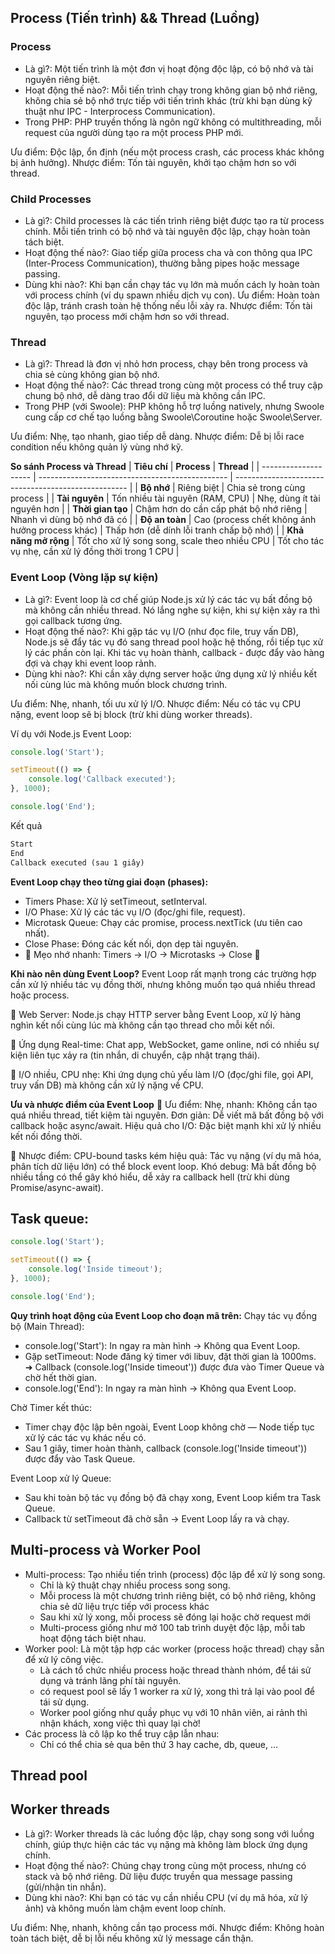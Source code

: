 
## Process (Tiến trình) && Thread (Luồng)

### Process  
- Là gì?: Một tiến trình là một đơn vị hoạt động độc lập, có bộ nhớ và tài nguyên riêng biệt.
- Hoạt động thế nào?: Mỗi tiến trình chạy trong không gian bộ nhớ riêng, không chia sẻ bộ nhớ trực tiếp với tiến trình khác (trừ khi bạn dùng kỹ thuật như IPC - Interprocess Communication).
- Trong PHP: PHP truyền thống là ngôn ngữ không có multithreading, mỗi request của người dùng tạo ra một process PHP mới.

Ưu điểm: Độc lập, ổn định (nếu một process crash, các process khác không bị ảnh hưởng).
Nhược điểm: Tốn tài nguyên, khởi tạo chậm hơn so với thread.

### Child Processes  
- Là gì?: Child processes là các tiến trình riêng biệt được tạo ra từ process chính. Mỗi tiến trình có bộ nhớ và tài nguyên độc lập, chạy hoàn toàn tách biệt.
- Hoạt động thế nào?: Giao tiếp giữa process cha và con thông qua IPC (Inter-Process Communication), thường bằng pipes hoặc message passing.
- Dùng khi nào?: Khi bạn cần chạy tác vụ lớn mà muốn cách ly hoàn toàn với process chính (ví dụ spawn nhiều dịch vụ con).
Ưu điểm: Hoàn toàn độc lập, tránh crash toàn hệ thống nếu lỗi xảy ra.
Nhược điểm: Tốn tài nguyên, tạo process mới chậm hơn so với thread.

### Thread  
- Là gì?: Thread là đơn vị nhỏ hơn process, chạy bên trong process và chia sẻ cùng không gian bộ nhớ.
- Hoạt động thế nào?: Các thread trong cùng một process có thể truy cập chung bộ nhớ, dễ dàng trao đổi dữ liệu mà không cần IPC.
- Trong PHP (với Swoole): PHP không hỗ trợ luồng natively, nhưng Swoole cung cấp cơ chế tạo luồng bằng Swoole\Coroutine hoặc Swoole\Server.

Ưu điểm: Nhẹ, tạo nhanh, giao tiếp dễ dàng.
Nhược điểm: Dễ bị lỗi race condition nếu không quản lý vùng nhớ kỹ.

**So sánh Process và Thread**
| **Tiêu chí**         | **Process**                                     | **Thread**                                          |
| -------------------- | ----------------------------------------------- | --------------------------------------------------- |
| **Bộ nhớ**           | Riêng biệt                                      | Chia sẻ trong cùng process                          |
| **Tài nguyên**       | Tốn nhiều tài nguyên (RAM, CPU)                 | Nhẹ, dùng ít tài nguyên hơn                         |
| **Thời gian tạo**    | Chậm hơn do cần cấp phát bộ nhớ riêng           | Nhanh vì dùng bộ nhớ đã có                          |
| **Độ an toàn**       | Cao (process chết không ảnh hưởng process khác) | Thấp hơn (dễ dính lỗi tranh chấp bộ nhớ)            |
| **Khả năng mở rộng** | Tốt cho xử lý song song, scale theo nhiều CPU   | Tốt cho tác vụ nhẹ, cần xử lý đồng thời trong 1 CPU |

### Event Loop (Vòng lặp sự kiện)
- Là gì?: Event loop là cơ chế giúp Node.js xử lý các tác vụ bất đồng bộ mà không cần nhiều thread. Nó lắng nghe sự kiện, khi sự kiện xảy ra thì gọi callback tương ứng.
- Hoạt động thế nào?: Khi gặp tác vụ I/O (như đọc file, truy vấn DB), Node.js sẽ đẩy tác vụ đó sang thread pool hoặc hệ thống, rồi tiếp tục xử lý các phần còn lại. Khi tác vụ hoàn thành, callback - được đẩy vào hàng đợi và chạy khi event loop rảnh.
- Dùng khi nào?: Khi cần xây dựng server hoặc ứng dụng xử lý nhiều kết nối cùng lúc mà không muốn block chương trình.

Ưu điểm: Nhẹ, nhanh, tối ưu xử lý I/O.
Nhược điểm: Nếu có tác vụ CPU nặng, event loop sẽ bị block (trừ khi dùng worker threads).

Ví dụ với Node.js Event Loop:
```javascript
console.log('Start');

setTimeout(() => {
    console.log('Callback executed');
}, 1000);

console.log('End');
```
Kết quả
```txt
Start  
End  
Callback executed (sau 1 giây)
```

**Event Loop chạy theo từng giai đoạn (phases):**
- Timers Phase: Xử lý setTimeout, setInterval.
- I/O Phase: Xử lý các tác vụ I/O (đọc/ghi file, request).
- Microtask Queue: Chạy các promise, process.nextTick (ưu tiên cao nhất).
- Close Phase: Đóng các kết nối, dọn dẹp tài nguyên.
- 📌 Mẹo nhớ nhanh: Timers → I/O → Microtasks → Close 🎯

**Khi nào nên dùng Event Loop?**
Event Loop rất mạnh trong các trường hợp cần xử lý nhiều tác vụ đồng thời, nhưng không muốn tạo quá nhiều thread hoặc process.

🔸 Web Server:
Node.js chạy HTTP server bằng Event Loop, xử lý hàng nghìn kết nối cùng lúc mà không cần tạo thread cho mỗi kết nối.

🔸 Ứng dụng Real-time:
Chat app, WebSocket, game online, nơi có nhiều sự kiện liên tục xảy ra (tin nhắn, di chuyển, cập nhật trạng thái).

🔸 I/O nhiều, CPU nhẹ:
Khi ứng dụng chủ yếu làm I/O (đọc/ghi file, gọi API, truy vấn DB) mà không cần xử lý nặng về CPU.


**Ưu và nhược điểm của Event Loop**
🔸 Ưu điểm:
Nhẹ, nhanh: Không cần tạo quá nhiều thread, tiết kiệm tài nguyên.
Đơn giản: Dễ viết mã bất đồng bộ với callback hoặc async/await.
Hiệu quả cho I/O: Đặc biệt mạnh khi xử lý nhiều kết nối đồng thời.

🔸 Nhược điểm:
CPU-bound tasks kém hiệu quả: Tác vụ nặng (ví dụ mã hóa, phân tích dữ liệu lớn) có thể block event loop.
Khó debug: Mã bất đồng bộ nhiều tầng có thể gây khó hiểu, dễ xảy ra callback hell (trừ khi dùng Promise/async-await).

## Task queue:
```js
console.log('Start');

setTimeout(() => {
    console.log('Inside timeout');
}, 1000);

console.log('End');
```
**Quy trình hoạt động của Event Loop cho đoạn mã trên:**
Chạy tác vụ đồng bộ (Main Thread):
- console.log('Start'): In ngay ra màn hình → Không qua Event Loop.
- Gặp setTimeout: Node đăng ký timer với libuv, đặt thời gian là 1000ms.
➜ Callback (console.log('Inside timeout')) được đưa vào Timer Queue và chờ hết thời gian.
- console.log('End'): In ngay ra màn hình → Không qua Event Loop.

Chờ Timer kết thúc:
- Timer chạy độc lập bên ngoài, Event Loop không chờ — Node tiếp tục xử lý các tác vụ khác nếu có.
- Sau 1 giây, timer hoàn thành, callback (console.log('Inside timeout')) được đẩy vào Task Queue.

Event Loop xử lý Queue:
- Sau khi toàn bộ tác vụ đồng bộ đã chạy xong, Event Loop kiểm tra Task Queue.
- Callback từ setTimeout đã chờ sẵn → Event Loop lấy ra và chạy.

## Multi-process và Worker Pool

- Multi-process: Tạo nhiều tiến trình (process) độc lập để xử lý song song.
  - Chỉ là kỹ thuật chạy nhiều process song song.
  - Mỗi process là một chương trình riêng biệt, có bộ nhớ riêng, không chia sẻ dữ liệu trực tiếp với process khác
  - Sau khi xử lý xong, mỗi process sẽ đóng lại hoặc chờ request mới
  - Multi-process giống như mở 100 tab trình duyệt độc lập, mỗi tab hoạt động tách biệt nhau.
- Worker pool: Là một tập hợp các worker (process hoặc thread) chạy sẵn để xử lý công việc.
  - Là cách tổ chức nhiều process hoặc thread thành nhóm, để tái sử dụng và tránh lãng phí tài nguyên.
  - có request pool sẽ lấy 1 worker ra xử lý, xong thì trả lại vào pool để tái sử dụng.
  - Worker pool giống như quầy phục vụ với 10 nhân viên, ai rảnh thì nhận khách, xong việc thì quay lại chờ!
- Các process là cô lập ko thể truy cập lẫn nhau:
  - Chỉ có thể chia sẻ qua bên thứ 3 hay cache, db, queue, ...

## Thread pool 


## Worker threads
- Là gì?: Worker threads là các luồng độc lập, chạy song song với luồng chính, giúp thực hiện các tác vụ nặng mà không làm block ứng dụng chính.
- Hoạt động thế nào?: Chúng chạy trong cùng một process, nhưng có stack và bộ nhớ riêng. Dữ liệu được truyền qua message passing (gửi/nhận tin nhắn).
- Dùng khi nào?: Khi bạn có tác vụ cần nhiều CPU (ví dụ mã hóa, xử lý ảnh) và không muốn làm chậm event loop chính.

Ưu điểm: Nhẹ, nhanh, không cần tạo process mới.
Nhược điểm: Không hoàn toàn tách biệt, dễ bị lỗi nếu không xử lý message cẩn thận.